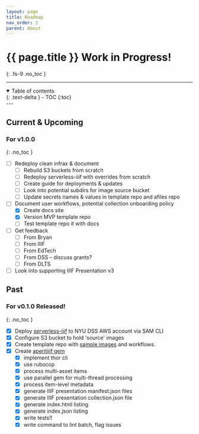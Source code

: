 ```yaml
---
layout: page
title: Roadmap
nav_order: 2
parent: About
---
```


# {{ page.title }} <span class="label label-purple">Work in Progress!</span>
{: .fs-9 .no_toc }

---
<details open markdown="block">
  <summary>
    Table of contents
  </summary>
  {: .text-delta }
- TOC
{:toc}
</details>
---

## Current & Upcoming

### For v1.0.0
{: .no_toc }

- [ ] Redeploy clean infrax & document
  - [ ] Rebuild S3 buckets from scratch
  - [ ] Redeploy serverless-iiif with overrides from scratch
  - [ ] Create guide for deployments & updates
  - [ ] Look into potential subdirs for image source bucket
  - [ ] Update secrets names & values in template repo and afiles repo
- [ ] Document user workflows, potential collection onboarding policy
  - [x] Create docs site
  - [x] Version MVP template repo
  - [ ] Test template repo it with docs
- [ ] Get feedback
  - [ ] From Bryan
  - [ ] From IIIF
  - [ ] From EdTech
  - [ ] From DSS – discuss grants?
  - [ ] From DLTS
- [ ] Look into supporting IIIF Presentation v3

## Past

### For v0.1.0 <span class="label label-green">Released!</span>
{: .no_toc }

- [x] Deploy [serverless-iiif](https://github.com/samvera-labs/serverless-iiif) to NYU DSS AWS account via SAM CLI
- [x] Configure S3 bucket to hold 'source' images
- [x] Create template repo with [sample images](https://github.com/nyu-dss/aperitiiif-batch-rijks-test/tree/main/src/kasukawa) and workflows.
- [x] Create [aperitiiif gem](https://github.com/nyu-dss/aperitiiif)
  + [x] implement thor cli
  + [x] use rubocop
  + [x] process multi-asset items
  + [x] use parallel gem for multi-thread processing
  + [x] process item-level metadata
  + [x] generate IIIF presentation manifest.json files
  + [x] generate IIIF presentation collection.json file
  + [x] generate index.html listing
  + [x] generate index.json listing
  + [x] write tests!!
  + [x] write command to lint batch, flag issues
